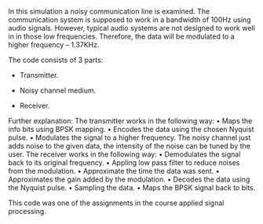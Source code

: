 In this simulation a noisy communication line is examined.
The communication system is supposed to work in a bandwidth of 100Hz using audio signals. However, typical audio systems are not designed to work well in in those low frequencies. Therefore, the data will be modulated to a higher frequency – 1.37KHz.

The code consists of 3 parts:

* Transmitter.

*	Noisy channel medium.

*	Receiver.

Further explanation:
The transmitter works in the following way:
•	Maps the info bits using BPSK mapping.
•	Encodes the data using the chosen Nyquist pulse.
•	Modulates the signal to a higher frequency.
The noisy channel just adds noise to the given data, the intensity of the noise can be tuned by the user.
The receiver works in the following way:
•	Demodulates the signal back to its original frequency.
•	Appling low pass filter to reduce noises from the modulation.
•	Approximate the time the data was sent.
•	Approximates the gain added by the modulation.
•	Decodes the data using the Nyquist pulse.
•	Sampling the data.
•	Maps the BPSK signal back to bits.

This code was one of the assignments in the course applied signal processing.
